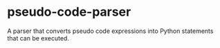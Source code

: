# pseudo-code-parser
A parser that converts pseudo code expressions into Python statements that can be executed.

